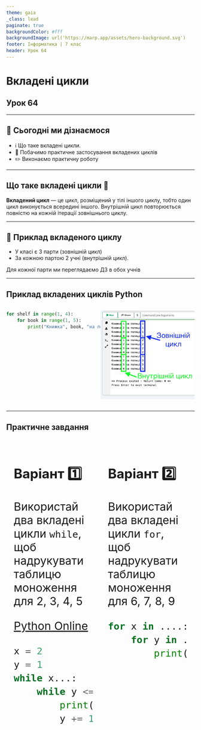 ```yaml
---
theme: gaia
_class: lead
paginate: true
backgroundColor: #fff
backgroundImage: url('https://marp.app/assets/hero-background.svg')
footer: Інформатика | 7 клас
header: Урок 64
---
```


# **Вкладені цикли**

## Урок **64**

---

## 🎯 Сьогодні ми дізнаємося

- ℹ️ Що таке вкладені цикли.
- 🔧 Побачимо практичне застосування вкладених циклів
- ✏️ Виконаємо практичну роботу

---

## Що таке вкладені цикли 🤨

**Вкладений цикл** — це цикл, розміщений у тілі іншого циклу, тобто один цикл виконується всередині іншого.
Внутрішній цикл повторюється повністю на кожній ітерації зовнішнього циклу.

---

## 📌 Приклад вкладеного циклу

- У класі є 3 парти (зовнішній цикл)
- За кожною партою 2 учні (внутрішній цикл).

Для кожної парти ми переглядаємо ДЗ в обох учнів

---

## Приклад вкладених циклів Python

<style>
.grid-container {
  display: grid;
  grid-template-columns: 50% 50%;
  align-items: left;
}
.panel {
  padding: 20px;
  font-size: 30px;
}
</style>

<div class="grid-container">
<div>

```python
for shelf in range(1, 4):
    for book in range(1, 5):
        print("Книжка", book, "на полиці", shelf)
```

</div>
<div>

![](./assets/64/nested-loops.png)

</div>
</div>

---

## Практичне завдання

<div class="grid-container">
<div class="panel">

### Варіант 1️⃣

Використай два вкладені цикли `while`, щоб надрукувати таблицю моноження для 2, 3, 4, 5

[Python Online](https://www.onlineide.pro/playground/python)

```python
x = 2
y = 1
while x...:
    while y <= 9:
        print(...)
        y += 1
```

</div>
<div class="panel">

### Варіант 2️⃣

Використай два вкладені цикли `for`, щоб надрукувати таблицю моноження для 6, 7, 8, 9

```python
for x in ....:
    for y in ...:
        print(...)
```

</div>
</div>

